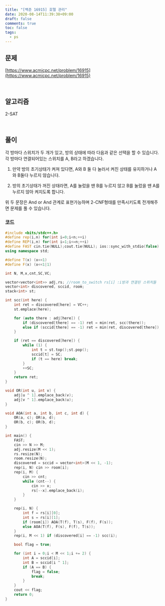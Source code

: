 ```yaml
---
title: "[백준 16915] 호텔 관리"
date: 2020-08-14T11:39:38+09:00
draft: false
comments: true
toc: false
tags:
  - ps
---
```


## 문제

[https://www.acmicpc.net/problem/16915](https://www.acmicpc.net/problem/16915)

<br>

## 알고리즘

2-SAT

<br>

## 풀이

각 방마다 스위치가 두 개가 있고, 방의 상태에 따라 다음과 같은 선택을 할 수 있습니다. 각 방마다 연결되어있는 스위치를 A, B라고 하겠습니다.

1. 만약 방의 초기상태가 켜져 있다면, A와 B 둘 다 눌러서 켜진 상태를 유지하거나 A와 B둘다 누르지 않습니다.

2. 방의 초기상태가 꺼진 상태라면, A를 눌렀을 땐 B를 누르지 않고 B를 눌렀을 땐 A를 누르지 않아 켜지도록 합니다.

위 두 문장은 And or And 관계로 표현가능하며 2-CNF형태를 만족시키도록 전개해주면 문제를 풀 수 있습니다.

### 코드

```c++
#include <bits/stdc++.h>
#define rep(i,n) for(int i=0;i<n;++i)
#define REP(i,n) for(int i=1;i<=n;++i)
#define FAST cin.tie(NULL);cout.tie(NULL); ios::sync_with_stdio(false)
using namespace std;

#define T(x) (x<<1)
#define F(x) (x<<1|1)

int N, M,x,cnt,SC,VC;

vector<vector<int>> adj,rs; //room_to_switch rs[i] :i방과 연결된 스위치들
vector<int> discovered, sccid, room;
stack<int> st;

int scc(int here) {
    int ret = discovered[here] = VC++;
    st.emplace(here);

    for (auto there : adj[here]) {
        if (discovered[there] == -1) ret = min(ret, scc(there));
        else if (sccid[there] == -1) ret = min(ret, discovered[there]);
    }

    if (ret == discovered[here]) {
        while (1) {
            int t = st.top();st.pop();
            sccid[t] = SC;
            if (t == here) break;
        }
        ++SC;
    }
    return ret;
}

void OR(int u, int v) {
    adj[u ^ 1].emplace_back(v);
    adj[v ^ 1].emplace_back(u);
}

void AOA(int a, int b, int c, int d) {
    OR(a, c); OR(a, d);
    OR(b, c); OR(b, d);
}

int main() {
    FAST;
    cin >> N >> M;
    adj.resize(M << 1);
    rs.resize(N);
    room.resize(N);
    discovered = sccid = vector<int>(M << 1, -1);
    rep(i, N) cin >> room[i];
    rep(i, M) {
        cin >> cnt;
        while (cnt--) {
            cin >> x;
            rs[--x].emplace_back(i);
        }
    }

    rep(i, N) {
        int f = rs[i][0];
        int s = rs[i][1];
        if (room[i]) AOA(T(f), T(s), F(f), F(s));
        else AOA(T(f), F(s), F(f), T(s));
    }
    rep(i, M << 1) if (discovered[i] == -1) scc(i);

    bool flag = true;

    for (int i = 0;i < M << 1;i += 2) {
        int A = sccid[i];
        int B = sccid[i ^ 1];
        if (A == B) {
            flag = false;
            break;
        }
    }
    cout << flag;
    return 0;
}
```
